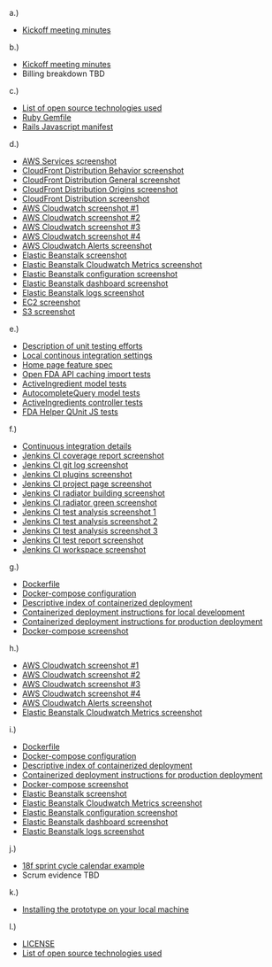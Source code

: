 a.)
- [Kickoff meeting minutes](../../doc/readme/MeetingMinutes18FBPAKick-off.docx)

b.)
- [Kickoff meeting minutes](../../doc/readme/MeetingMinutes18FBPAKick-off.docx)
- Billing breakdown TBD

c.)
- [List of open source technologies used](../../doc/readme/open_source_technologies.md)
- [Ruby Gemfile](../../Gemfile)
- [Rails Javascript manifest](../../app/assets/javascripts/application.js)

d.)
- [AWS Services screenshot](../../doc/screenshots/aws/AWS_Services_Overview.png)
- [CloudFront Distribution Behavior screenshot](../../doc/screenshots/aws/CloudFront_Distribution_Behavior.png)
- [CloudFront Distribution General screenshot](../../doc/screenshots/aws/CloudFront_Distribution_General.png)
- [CloudFront Distribution Origins screenshot](../../doc/screenshots/aws/CloudFront_Distribution_Origins.png)
- [CloudFront Distribution screenshot](../../doc/screenshots/aws/CloudFront_Distributions.png)
- [AWS Cloudwatch screenshot #1](../../doc/screenshots/aws/AWS_CloudWatch_1.png)
- [AWS Cloudwatch screenshot #2](../../doc/screenshots/aws/AWS_CloudWatch_2.png)
- [AWS Cloudwatch screenshot #3](../../doc/screenshots/aws/AWS_CloudWatch_3.png)
- [AWS Cloudwatch screenshot #4](../../doc/screenshots/aws/AWS_CloudWatch_4.png)
- [AWS Cloudwatch Alerts screenshot](../../doc/screenshots/aws/CloudwatchAlerts.png)
- [Elastic Beanstalk screenshot](../../doc/screenshots/aws/ElasticBeanstalk.png)
- [Elastic Beanstalk Cloudwatch Metrics screenshot](../../doc/screenshots/aws/EB_Cloudwatch_Metrics.png)
- [Elastic Beanstalk configuration screenshot](../../doc/screenshots/aws/EB_Config.png)
- [Elastic Beanstalk dashboard screenshot](../../doc/screenshots/aws/EB_Dhasboard.png)
- [Elastic Beanstalk logs screenshot](../../doc/screenshots/aws/EB_Logs.png)
- [EC2 screenshot](../../doc/screenshots/aws/EC2.png)
- [S3 screenshot](../../doc/screenshots/aws/S3.png)

e.)
- [Description of unit testing efforts](../../doc/readme/unit_testing.md)
- [Local continous integration settings](../../Guardfile)
- [Home page feature spec](../../spec/features/visitors/home_page_spec.rb)
- [Open FDA API caching import tests](../../spec/lib/active_ingredients_importer_spec.rb)
- [ActiveIngredient model tests](../../spec/models/active_ingredient_spec.rb)
- [AutocompleteQuery model tests](../../spec/models/autocomplete_query_spec.rb)
- [ActiveIngredients controller tests](../../spec/requests/active_ingredients_spec.rb)
- [FDA Helper QUnit JS tests](../../test/javascripts/fda_helpers.js)

f.)
- [Continuous integration details](../../doc/readme/continuous_integration.md)
- [Jenkins CI coverage report screenshot](../../doc/screenshots/jenkins/Coverage_Report.png)
- [Jenkins CI git log screenshot](../../doc/screenshots/jenkins/Git_Log.png)
- [Jenkins CI plugins screenshot](../../doc/screenshots/jenkins/Jenkins_Plugins.png)
- [Jenkins CI project page screenshot](../../doc/screenshots/jenkins/Project_Page.png)
- [Jenkins CI radiator building screenshot](../../doc/screenshots/jenkins/Radiator_Building.png)
- [Jenkins CI radiator green screenshot](../../doc/screenshots/jenkins/Radiator_Green.png)
- [Jenkins CI test analysis screenshot 1](../../doc/screenshots/jenkins/Test_Analysis_0.png)
- [Jenkins CI test analysis screenshot 2](../../doc/screenshots/jenkins/Test_Analysis_1.png)
- [Jenkins CI test analysis screenshot 3](../../doc/screenshots/jenkins/Test_Analysis_2.png)
- [Jenkins CI test report screenshot](../../doc/screenshots/jenkins/Test_Report.png)
- [Jenkins CI workspace screenshot](../../doc/screenshots/jenkins/Workspace.png)

g.)
- [Dockerfile](../../Dockerfile)
- [Docker-compose configuration](../../docker-compose.yml)
- [Descriptive index of containerized deployment](../../doc/readme/container_index.md)
- [Containerized deployment instructions for local development](../../doc/readme/container_development.md)
- [Containerized deployment instructions for production deployment](../../doc/readme/container_production.md)
- [Docker-compose screenshot](../../doc/screenshots/docker/Docker_Docker-compose.png)

h.)
- [AWS Cloudwatch screenshot #1](../../doc/screenshots/aws/AWS_CloudWatch_1.png)
- [AWS Cloudwatch screenshot #2](../../doc/screenshots/aws/AWS_CloudWatch_2.png)
- [AWS Cloudwatch screenshot #3](../../doc/screenshots/aws/AWS_CloudWatch_3.png)
- [AWS Cloudwatch screenshot #4](../../doc/screenshots/aws/AWS_CloudWatch_4.png)
- [AWS Cloudwatch Alerts screenshot](../../doc/screenshots/aws/CloudwatchAlerts.png)
- [Elastic Beanstalk Cloudwatch Metrics screenshot](../../doc/screenshots/aws/EB_Cloudwatch_Metrics.png)

i.)
- [Dockerfile](../../Dockerfile)
- [Docker-compose configuration](../../docker-compose.yml)
- [Descriptive index of containerized deployment](../../doc/readme/container_index.md)
- [Containerized deployment instructions for production deployment](../../doc/readme/container_production.md)
- [Docker-compose screenshot](../../doc/screenshots/docker/Docker_Docker-compose.png)
- [Elastic Beanstalk screenshot](../../doc/screenshots/aws/ElasticBeanstalk.png)
- [Elastic Beanstalk Cloudwatch Metrics screenshot](../../doc/screenshots/aws/EB_Cloudwatch_Metrics.png)
- [Elastic Beanstalk configuration screenshot](../../doc/screenshots/aws/EB_Config.png)
- [Elastic Beanstalk dashboard screenshot](../../doc/screenshots/aws/EB_Dhasboard.png)
- [Elastic Beanstalk logs screenshot](../../doc/screenshots/aws/EB_Logs.png)

j.)
- [18f sprint cycle calendar example](../../doc/screenshots/pm/18f_sprint_cycle.png)
- Scrum evidence TBD

k.)
- [Installing the prototype on your local machine](../../doc/readme/developer_installation.md)

l.)
- [LICENSE](../../LICENSE)
- [List of open source technologies used](../../doc/readme/open_source_technologies.md)
